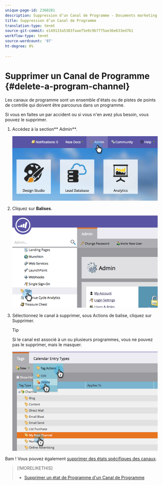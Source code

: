 ```yaml
---
unique-page-id: 2360281
description: Suppression d’un Canal de Programme - Documents marketing - Documentation du produit
title: Suppression d’un Canal de Programme
translation-type: tm+mt
source-git-commit: e149133a5383faaef5e9c9b7775ae36e633ed7b1
workflow-type: tm+mt
source-wordcount: '97'
ht-degree: 0%

---
```



# Supprimer un Canal de Programme {#delete-a-program-channel}

Les canaux de programme sont un ensemble d&#39;états ou de pistes de points de contrôle qui doivent être parcourus dans un programme.

Si vous en faites un par accident ou si vous n&#39;en avez plus besoin, vous pouvez le supprimer.

1. Accédez à la section** Admin**.

   ![](assets/image2014-9-24-16-3a6-3a41.png)

1. Cliquez sur **Balises**.

   ![](assets/image2014-9-24-16-3a7-3a33.png)

1. Sélectionnez le canal à supprimer, sous Actions de balise, cliquez sur Supprimer.

   >[!TIP]
   >
   >Si le canal est associé à un ou plusieurs programmes, vous ne pouvez pas le supprimer, mais le masquer.

   ![](assets/image2014-9-24-16-3a10-3a59.png)

Bam ! Vous pouvez également [supprimer des états spécifiques des canaux](delete-a-program-status-from-a-program-channel.md).

>[!MORELIKETHIS]
>
>* [Supprimer un état de Programme d&#39;un Canal de Programme](delete-a-program-status-from-a-program-channel.md)

>



